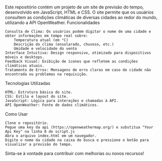 Este repositório contém um projeto de um site de previsão do tempo, desenvolvido em JavaScript, HTML e CSS. O site permite que os usuários consultem as condições climáticas de diversas cidades ao redor do mundo, utilizando a API OpenWeather.
Funcionalidades

    Consulta de Clima: Os usuários podem digitar o nome de uma cidade e obter informações em tempo real sobre:
        Temperatura atual (em °C)
        Descrição do clima (ensolarado, chuvoso, etc.)
        Umidade e velocidade do vento
    Interface Intuitiva: Design responsivo, otimizado para dispositivos móveis e desktops.
    Feedback Visual: Exibição de ícones que refletem as condições climáticas atuais.
    Tratamento de Erros: Mensagens de erro claras em caso de cidade não encontrada ou problemas na requisição.

Tecnologias Utilizadas

    HTML: Estrutura básica do site.
    CSS: Estilo e layout do site.
    JavaScript: Lógica para interações e chamadas à API.
    API OpenWeather: Fonte de dados climáticos.

Como Usar

    Clone o repositório.
    Pegue uma key da api (https://openweathermap.org/) e substitua "Your Api Key" na linha 8 do script.js
    Abra o arquivo index.html em um navegador.
    Digite o nome da cidade na caixa de busca e pressione o botão para visualizar a previsão do tempo.

Sinta-se à vontade para contribuir com melhorias ou novos recursos!